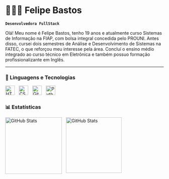 # 👩🏻‍💻 Felipe Bastos

**`Desenvolvedora FullStack`**

Olá! Meu nome é Felipe Bastos, tenho 19 anos e atualmente curso Sistemas de Informação na FIAP, com bolsa integral concedida pelo PROUNI. Antes disso, cursei dois semestres de Análise e Desenvolvimento de Sistemas na FATEC, o que reforçou meu interesse pela área. Concluí o ensino médio integrado ao curso técnico em Eletrônica e também possuo formação profissionalizante em Inglês.

---

### 🤖 Linguagens e Tecnologias

<img 
    align="left" 
    alt="HTML"
    title="HTML" 
    width="30px" 
    style="padding-right: 10px;" 
    src="https://cdn.jsdelivr.net/gh/devicons/devicon@latest/icons/html5/html5-original.svg" 
/>
<img 
    align="left" 
    alt="CSS" 
    title="CSS"
    width="30px" 
    style="padding-right: 10px;" 
    src="https://cdn.jsdelivr.net/gh/devicons/devicon@latest/icons/css3/css3-original.svg" 
/>
<img 
    align="left" 
    alt="Git" 
    title="Git"
    width="30px" 
    style="padding-right: 10px;" 
    src="https://cdn.jsdelivr.net/gh/devicons/devicon@latest/icons/git/git-original.svg" 
/>
<img 
    align="left" 
    alt="Python" 
    title="Python"
    width="30px" 
    style="padding-right: 10px;" 
    src="https://cdn.jsdelivr.net/gh/devicons/devicon@latest/icons/python/python-original.svg" 
/>

<br/>
<br/>

### 📊 Estatísticas

<p>
  <img 
    align="left" 
    alt="GitHub Stats" 
    height="180" 
    style="padding-right: 10px;" 
    src="https://github-readme-stats.vercel.app/api?username=FelipeAGBastos&show_icons=true&theme=tokyonight&include_all_commits=true&locale=pt-br" 
  />
  
<img 
      align="left" 
      alt="GitHub Stats" 
      height="177" 
      src="https://github-readme-stats.vercel.app/api/top-langs/?username=FelipeAGBastos&theme=tokyonight&layout=compact&custom_title=Tecnologias&langs_count=9" 
  />

</p>
